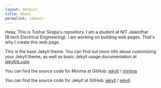 ```yaml
---
layout: default
title: About
permalink: /about/
---
```


Heay, This is Tushar Singla's repository. I am a student at NIT Jalandhar (B.tech Electrical Engineering). I am working on building web pages. That's why I create this web page. 

This is the base Jekyll theme. You can find out more info about customizing your Jekyll theme, as well as basic Jekyll usage documentation at [jekyllrb.com](https://jekyllrb.com/)

You can find the source code for Minima at GitHub:
[jekyll][jekyll-organization] /
[minima](https://github.com/jekyll/minima)

You can find the source code for Jekyll at GitHub:
[jekyll][jekyll-organization] /
[jekyll](https://github.com/jekyll/jekyll)


[jekyll-organization]: https://github.com/jekyll
